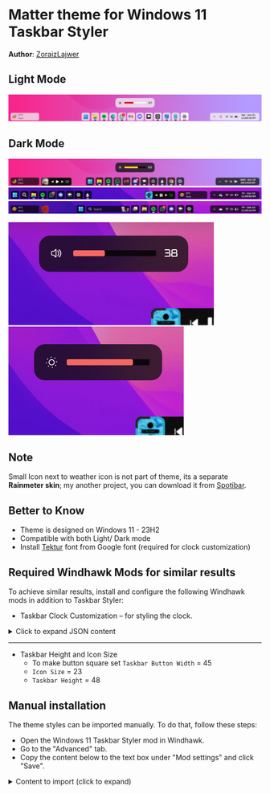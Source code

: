 # Matter theme for Windows 11 Taskbar Styler

**Author**: [ZoraizLajwer](https://github.com/ZoraizLajwer)

## Light Mode
![Light](TB_Light.png)

## Dark Mode
![Preview](screenshot.png)
![Left](Left.png)
![Center](Center.png)

![Volume Pane](Volume.png) 
![Brightness Pane](Brightness.png)

## Note
Small Icon next to weather icon is not part of theme, its a separate **Rainmeter skin**; my another project, you can download it from
[Spotibar](https://github.com/ZoraizLajwer/spotibar).

## Better to Know
- Theme is designed on Windows 11 - 23H2
- Compatible with both Light/ Dark mode
- Install [Tektur](https://fonts.google.com/specimen/Tektur) font from Google font (required for clock customization)

## Required Windhawk Mods for similar results
To achieve similar results, install and configure the following Windhawk mods in addition to Taskbar Styler:

- Taskbar Clock Customization – for styling the clock.

<details>
<summary>Click to expand JSON content</summary>

```json
{
  "ShowSeconds": 1,
  "TimeFormat": "hh':'mm':'ss tt",
  "DateFormat": "ddd' -' MMM dd",
  "WeekdayFormat": "dddd",
  "TopLine": "%date%",
  "BottomLine": "%time%",
  "MiddleLine": "%weekday%",
  "TooltipLine": "",
  "Width": 180,
  "Height": 60,
  "MaxWidth": 0,
  "TextSpacing": -1,
  "WebContentsUpdateInterval": 10,
  "TimeStyle.Visible": 1,
  "TimeStyle.TextColor": "",
  "TimeStyle.TextAlignment": "Center",
  "TimeStyle.FontSize": 0,
  "TimeStyle.FontFamily": "Tektur",
  "TimeStyle.FontWeight": "Medium",
  "TimeStyle.FontStyle": "",
  "TimeStyle.FontStretch": "",
  "TimeStyle.CharacterSpacing": 0,
  "DateStyle.TextColor": "",
  "DateStyle.TextAlignment": "Center",
  "DateStyle.FontSize": 0,
  "DateStyle.FontFamily": "tektur",
  "DateStyle.FontWeight": "Medium",
  "DateStyle.FontStyle": "",
  "DateStyle.FontStretch": "",
  "DateStyle.CharacterSpacing": 0,
  "oldTaskbarOnWin11": 0
}
```
</details>

---

- Taskbar Height and Icon Size
  - To make button square set `Taskbar Button Width` = 45
  - `Icon Size` = 23
  - `Taskbar Height` = 48 
<!-- Uncomment once the theme is integrated into the mod.
## Theme selection

The theme is integrated into the mod, and can be simply selected from the mod's
settings:

* Open the Windows 11 Taskbar Styler mod in Windhawk.
* Go to the "Settings" tab.
* Select the theme and save the settings.

## Manual installation

The theme styles can also be imported manually. To do that, follow these steps:
-->
## Manual installation

The theme styles can be imported manually. To do that, follow these steps:

* Open the Windows 11 Taskbar Styler mod in Windhawk.
* Go to the "Advanced" tab.
* Copy the content below to the text box under "Mod settings" and click "Save".

<details>
<summary>Content to import (click to expand)</summary>

```json
{
  "controlStyles[0].target": "Taskbar.TaskbarFrame > Grid#RootGrid > Taskbar.TaskbarBackground > Grid > Rectangle#BackgroundFill",
  "controlStyles[0].styles[0]": "Fill := $transparent",
  "controlStyles[1].target": "Rectangle#BackgroundStroke",
  "controlStyles[1].styles[0]": "Fill := $transparent",
  "controlStyles[2].target": "Taskbar.TaskbarBackground#HoverFlyoutBackgroundControl",
  "controlStyles[2].styles[0]": "Fill:=$base",
  "controlStyles[2].styles[1]": "CornerRadius = $mainRadius",
  "controlStyles[3].target": " Taskbar.AugmentedEntryPointButton#AugmentedEntryPointButton",
  "controlStyles[3].styles[0]": "Margin=-1,1,1,1",
  "controlStyles[4].target": "Taskbar.TaskListButtonPanel@CommonStates > Border#BackgroundElement",
  "controlStyles[4].styles[0]": "CornerRadius = $mainRadius",
  "controlStyles[4].styles[1]": "Background :=$base",
  "controlStyles[4].styles[2]": "Background@InactivePointerOver :=$overlay2",
  "controlStyles[4].styles[3]": "Background@ActivePointerOver:=$overlay",
  "controlStyles[4].styles[4]": "Background@ActiveNormal :=$active",
  "controlStyles[5].target": "Taskbar.ExperienceToggleButton#LaunchListButton[AutomationProperties.Name=Task View]",
  "controlStyles[5].styles[0]": "Margin=0,0,2,0",
  "controlStyles[6].target": "Taskbar.TaskListButton#TaskListButton[AutomationProperties.Name=Copilot] > Taskbar.TaskListLabeledButtonPanel#IconPanel > Border#BackgroundElement",
  "controlStyles[6].styles[0]": "Visibility = 1",
  "controlStyles[7].target": "Taskbar.SearchBoxButton",
  "controlStyles[7].styles[0]": "Margin=0,0,2,0",
  "controlStyles[8].target": "Border#BackgroundElement",
  "controlStyles[8].styles[0]": "BorderThickness=0",
  "controlStyles[9].target": "Taskbar.TaskListLabeledButtonPanel@CommonStates > Border#BackgroundElement",
  "controlStyles[9].styles[0]": "Background@InactiveNormal :=$base",
  "controlStyles[9].styles[1]": "Background@ActiveNormal :=$active",
  "controlStyles[9].styles[2]": "Background@InactivePointerOver :=$overlay2",
  "controlStyles[9].styles[3]": "Background@ActivePointerOver:=$overlay",
  "controlStyles[9].styles[4]": "CornerRadius = $mainRadius",
  "controlStyles[9].styles[5]": "Margin = 1,0,1,0",
  "controlStyles[9].styles[6]": "Background@MultiWindowNormal:=$base",
  "controlStyles[9].styles[7]": "Background@MultiWindowPointerOver:=$overlay2",
  "controlStyles[9].styles[8]": "Background@MultiWindowActive:=$active",
  "controlStyles[9].styles[9]": "Background@MultiWindowPressed:=$overlay",
  "controlStyles[10].target": "Border#MultiWindowElement",
  "controlStyles[10].styles[0]": "CornerRadius = $mainRadius",
  "controlStyles[10].styles[1]": "Padding = 7,0,8,0",
  "controlStyles[10].styles[2]": "Background :=$accentColor",
  "controlStyles[11].target": "Taskbar.TaskListLabeledButtonPanel > TextBlock#LabelControl",
  "controlStyles[11].styles[0]": "Margin=0,0,2,0",
  "controlStyles[12].target": "Taskbar.TaskListLabeledButtonPanel@RunningIndicatorStates > Rectangle#RunningIndicator",
  "controlStyles[12].styles[0]": "Fill := $inverseBW",
  "controlStyles[12].styles[1]": "RadiusX=1.5",
  "controlStyles[12].styles[2]": "RadiusY=1.5",
  "controlStyles[12].styles[3]": "Height=4",
  "controlStyles[12].styles[4]": "Width=12",
  "controlStyles[12].styles[5]": "Fill@ActiveRunningIndicator :=$accentColor",
  "controlStyles[12].styles[6]": "Width@ActiveRunningIndicator=21",
  "controlStyles[13].target": "Grid#SystemTrayFrameGrid",
  "controlStyles[13].styles[0]": "Background:=$base",
  "controlStyles[13].styles[1]": "CornerRadius = $mainRadius",
  "controlStyles[13].styles[2]": "Margin=0,5,12,5",
  "controlStyles[13].styles[3]": "Padding=5,0,0,0",
  "controlStyles[14].target": "Border#BackgroundBorder",
  "controlStyles[14].styles[0]": "Margin=2,5,2,5",
  "controlStyles[14].styles[1]": "CornerRadius=8",
  "controlStyles[14].styles[2]": "BorderThickness = 0",
  "controlStyles[15].target": "Grid#OverflowRootGrid > Border",
  "controlStyles[15].styles[0]": "Background:=$base",
  "controlStyles[15].styles[1]": "Shadow :=",
  "controlStyles[15].styles[2]": "CornerRadius = 14",
  "controlStyles[16].target": "Windows.UI.Xaml.Shapes.Rectangle#HorizontalTrackRect",
  "controlStyles[16].styles[0]": "Height = 8",
  "controlStyles[16].styles[1]": "Margin = 0",
  "controlStyles[16].styles[2]": "Fill := $overlay",
  "controlStyles[17].target": "Windows.UI.Xaml.Shapes.Rectangle#HorizontalDecreaseRect",
  "controlStyles[17].styles[0]": "Height = 8",
  "controlStyles[18].target": "Windows.UI.Xaml.Controls.TextBlock#volumeLevelText",
  "controlStyles[18].styles[0]": "FontFamily = Tektur",
  "controlStyles[18].styles[1]": "Margin = 0,-2,0,0",
  "controlStyles[19].target": "Windows.UI.Xaml.Controls.Grid#VolumeConfirmator",
  "controlStyles[19].styles[0]": "Padding = 8,0,3,0",
  "controlStyles[19].styles[1]": "CornerRadius = 20",
  "controlStyles[20].target": "Windows.UI.Xaml.Controls.Grid#ConfirmatorMainGrid",
  "controlStyles[20].styles[0]": "Background :=$base",
  "controlStyles[20].styles[1]": "CornerRadius = 14",
  "controlStyles[20].styles[2]": "BorderThickness = 0",
  "controlStyles[20].styles[3]": "Margin = 0,0,0,10",
  "controlStyles[20].styles[4]": "Shadow :=",
  "controlStyles[21].target": "Windows.UI.Xaml.Controls.Grid#BrightnessConfirmator",
  "controlStyles[21].styles[0]": "Padding = 15,0,17,0",
  "controlStyles[21].styles[1]": "CornerRadius = 20",
  "controlStyles[22].target": "Microsoft.UI.Xaml.Controls.AnimatedIcon#BrightnessIcon",
  "controlStyles[22].styles[0]": "Margin = 0,-1,12,0",
  "controlStyles[23].target": "Microsoft.UI.Xaml.Controls.ProgressBar#ProgressIndicator",
  "controlStyles[23].styles[0]": "Margin = 0,0,0,1",
  "controlStyles[24].target": " Windows.UI.Xaml.Shapes.Rectangle#ProgressBarTrack",
  "controlStyles[24].styles[0]": "Fill := $inverseBW",
  "controlStyles[24].styles[1]": "RadiusX = 1.5",
  "controlStyles[24].styles[2]": "RadiusY = 1.5",
  "controlStyles[25].target": " Windows.UI.Xaml.Shapes.Rectangle#DeterminateProgressBarIndicator",
  "controlStyles[25].styles[0]": "Fill :=$accentColor",
  "controlStyles[26].target": "Taskbar.TaskListButton#TaskListButton > Taskbar.TaskListLabeledButtonPanel#IconPanel > Microsoft.UI.Xaml.Controls.ProgressBar#ProgressIndicator",
  "controlStyles[26].styles[0]": "MinHeight = 4",
  "controlStyles[26].styles[1]": "Width = 26",
  "controlStyles[27].target": "Windows.UI.Xaml.Controls.ContentPresenter#ContentPresenter",
  "controlStyles[27].styles[0]": "BorderThickness = 0",
  "controlStyles[28].target": "Taskbar.ExperienceToggleButton#LaunchListButton[AutomationProperties.Name=Start]",
  "controlStyles[28].styles[0]": "Margin = 0,0,2,0",
  "controlStyles[29].target": "Taskbar.Badge#BadgeControl",
  "controlStyles[29].styles[0]": "Height = 14",
  "controlStyles[29].styles[1]": "MinWidth = 14",
  "controlStyles[29].styles[2]": "Margin = 0,0,0,0",
  "controlStyles[29].styles[3]": "CornerRadius = 20",
  "controlStyles[30].target": "Windows.UI.Xaml.Shapes.Rectangle#BackgroundRect",
  "controlStyles[30].styles[0]": "RadiusX = 4",
  "controlStyles[30].styles[1]": "RadiusY = 4",
  "controlStyles[31].target": "MenuFlyoutPresenter",
  "controlStyles[31].styles[0]": "Background := $base",
  "controlStyles[31].styles[1]": "Shadow :=",
  "controlStyles[31].styles[2]": "CornerRadius = 8",
  "styleConstants[0]": "mainRadius = 8",
  "styleConstants[1]": "transparent = <SolidColorBrush Color=\"Transparent\"/>",
  "styleConstants[2]": "base = <AcrylicBrush TintColor=\"{ThemeResource SystemAltLowColor}\" TintOpacity=\"1\" TintLuminosityOpacity=\"0.7\" FallbackColor=\"{ThemeResource SystemChromeLowColor}\" />",
  "styleConstants[3]": "overlay = <AcrylicBrush TintColor=\"{ThemeResource SystemAltLowColor}\" TintOpacity=\"1\" TintLuminosityOpacity=\"0.8\" FallbackColor=\"{ThemeResource CardStrokeColorDefaultSolid}\" />",
  "styleConstants[4]": "overlay2 = <AcrylicBrush TintColor=\"{ThemeResource SystemAltLowColor}\" TintOpacity=\"1\" TintLuminosityOpacity=\"0.5\" FallbackColor=\"{ThemeResource CardStrokeColorDefaultSolid}\" />",
  "styleConstants[5]": "accentColor = <SolidColorBrush Color=\"{ThemeResource SystemAccentColor}\" Opacity = \"1\" />",
  "styleConstants[6]": "inverseBW = <SolidColorBrush Color=\"{ThemeResource SystemBaseHighColor}\" Opacity = \"1\" />",
  "styleConstants[7]": "active = <AcrylicBrush TintColor=\"{ThemeResource SystemAltLowColor}\" TintOpacity=\"1\" TintLuminosityOpacity=\"1\" FallbackColor=\"{ThemeResource CardStrokeColorDefaultSolid}\" />"
}
```
</details>
